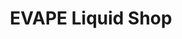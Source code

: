 ---
title: "EVAPE Liquid Shop"
url: /muenster/evape-liquid-shop-catharina-mueller-strasse/
shop: E-Zigaretten
---